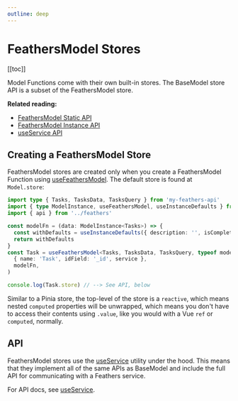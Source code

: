 ```yaml
---
outline: deep
---
```


<script setup>
import Badge from '../components/Badge.vue'
import pkg from '../../package.json'
import BlockQuote from '../components/BlockQuote.vue'
</script>

<div style="position: fixed; z-index: 1000; top: 2px; right: 2px;">
  <Badge :label="`v${pkg.version}`" />
</div>

# FeathersModel Stores

[[toc]]

Model Functions come with their own built-in stores. The BaseModel store API is a subset of the FeathersModel store.

**Related reading:**

- [FeathersModel Static API](/guide/use-feathers-model)
- [FeathersModel Instance API](/guide/use-feathers-model-instances)
- [useService API](/guide/use-service)

## Creating a FeathersModel Store

FeathersModel stores are created only when you create a FeathersModel Function using [useFeathersModel](/guide/use-feathers-model).
The default store is found at `Model.store`:

<!--@include: ./types-notification.md-->

```ts
import type { Tasks, TasksData, TasksQuery } from 'my-feathers-api'
import { type ModelInstance, useFeathersModel, useInstanceDefaults } from 'feathers-pinia'
import { api } from '../feathers'

const modelFn = (data: ModelInstance<Tasks>) => {
  const withDefaults = useInstanceDefaults({ description: '', isComplete: false }, data)
  return withDefaults
}
const Task = useFeathersModel<Tasks, TasksData, TasksQuery, typeof modelFn>(
  { name: 'Task', idField: '_id', service },
  modelFn,
)

console.log(Task.store) // --> See API, below
```

Similar to a Pinia store, the top-level of the store is a `reactive`, which means nested `computed` properties will be
unwrapped, which means you don't have to access their contents using `.value`, like you would with a Vue `ref` or
`computed`, normally.

## API

FeathersModel stores use the [useService](/guide/use-service) utility under the hood. This means that they implement all
of the same APIs as BaseModel and include the full API for communicating with a Feathers service.

For API docs, see [useService](/guide/use-service).
